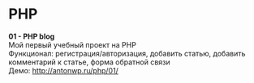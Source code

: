 # PHP

<b>01 - PHP blog</b><br>
Мой первый учебный проект на PHP<br>
Функционал: регистрация/авторизация, добавить статью, добавить комментарий к статье, форма обратной связи<br>
Демо: http://antonwp.ru/php/01/
